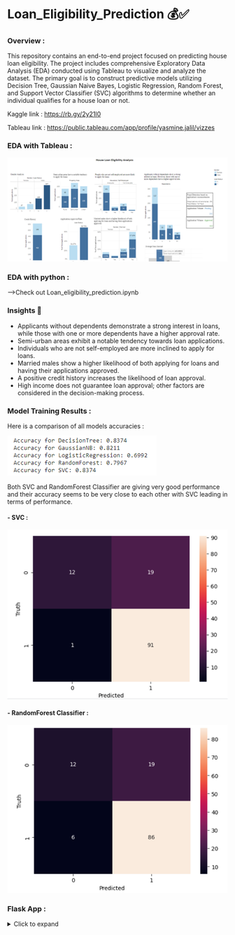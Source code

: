 # Loan_Eligibility_Prediction 💰✅
### Overview :
This repository contains an end-to-end project focused on predicting house loan eligibility. The project includes comprehensive Exploratory Data Analysis (EDA) conducted using Tableau to visualize and analyze the dataset. The primary goal is to construct predictive models utilizing Decision Tree, Gaussian Naive Bayes, Logistic Regression, Random Forest, and Support Vector Classifier (SVC) algorithms to determine whether an individual qualifies for a house loan or not.

Kaggle link : https://rb.gy/2y21l0

Tableau link : https://public.tableau.com/app/profile/yasmine.jalil/vizzes
  ### EDA with Tableau :

 ![](images/dashboard.PNG)

### EDA with python :
-->Check out Loan_eligibility_prediction.ipynb
### Insights 🔮
- Applicants without dependents demonstrate a strong interest in loans, while those with one or more dependents have a higher approval rate.
- Semi-urban areas exhibit a notable tendency towards loan applications.
- Individuals who are not self-employed are more inclined to apply for loans.
- Married males show a higher likelihood of both applying for loans and having their applications approved.
- A positive credit history increases the likelihood of loan approval.
- High income does not guarantee loan approval; other factors are considered in the decision-making process.



### Model Training Results :
Here is a comparison of all models accuracies :

![](images/Models_results.PNG)

Both SVC and RandomForest Classifier are giving very good performance and their accuracy seems to be very close to each other with SVC leading in terms of performance. 
#### - SVC :
  
 ![](images/SVC.PNG) 
#### - RandomForest Classifier :

 ![](images/RFC.PNG) 
  

 ### Flask App :
<details>
  <summary>Click to expand</summary>
- Form page to input users data :

 ![](images/form.PNG)
 
 - Prediction results :
   
 ![](images/2.PNG)
</details>

